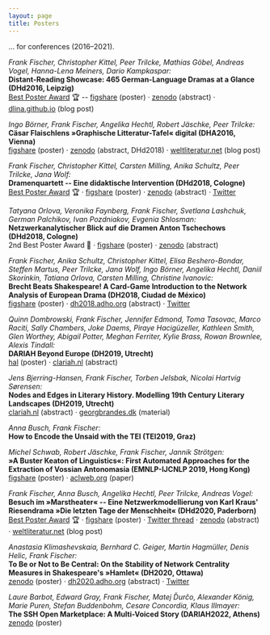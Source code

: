 ```yaml
---
layout: page
title: Posters
---
```


… for conferences (2016–2021).

*Frank Fischer, Christopher Kittel, Peer Trilcke, Mathias Göbel, Andreas
Vogel, Hanna-Lena Meiners, Dario Kampkaspar:*\
**Distant-Reading Showcase: 465 German-Language Dramas at a Glance
(DHd2016, Leipzig)**\
[Best Poster Award](http://dig-hum.de/gewinner-des-posterawards-2016) 🏆
-- [figshare](https://doi.org/10.6084/m9.figshare.3101203) (poster) ·
[zenodo](https://doi.org/10.5281/zenodo.4645054) (abstract) ·
[dlina.github.io](https://dlina.github.io/Distant-Reading-Showcase-Poster-DHd2016-Leipzig/)
(blog post)

*Ingo Börner, Frank Fischer, Angelika Hechtl, Robert Jäschke, Peer
Trilcke:*\
**Cäsar Flaischlens »Graphische Litteratur-Tafel« digital (DHA2016,
Vienna)**\
[figshare](https://doi.org/10.15131/shef.data.4772182) (poster) ·
[zenodo](https://doi.org/10.5281/zenodo.4622336) (abstract, DHd2018) ·
[weltliteratur.net](https://weltliteratur.net/A-Giant-1890-Flowchart-of-Foreign-Influences-on-German-Literature/)
(blog post)

*Frank Fischer, Christopher Kittel, Carsten Milling, Anika Schultz, Peer
Trilcke, Jana Wolf:*\
**Dramenquartett -- Eine didaktische Intervention (DHd2018, Cologne)**\
[Best Poster
Award](https://texperimentales.hypotheses.org/2462#Preisverleihung) 🏆 ·
[figshare](https://doi.org/10.6084/m9.figshare.5926363) (poster) ·
[zenodo](https://doi.org/10.5281/zenodo.4622597) (abstract) ·
[Twitter](https://twitter.com/umblaetterer/status/969219085585313792)

*Tatyana Orlova, Veronika Faynberg, Frank Fischer, Svetlana Lashchuk,
German Palchikov, Ivan Pozdniakov, Evgenia Shlosman:*\
**Netzwerkanalytischer Blick auf die Dramen Anton Tschechows (DHd2018,
Cologne)**\
2nd Best Poster Award 🥈 ·
[figshare](https://doi.org/10.5281/zenodo.4622374) (poster) ·
[zenodo](https://doi.org/10.5281/zenodo.4622597) (abstract)

*Frank Fischer, Anika Schultz, Christopher Kittel, Elisa Beshero-Bondar,
Steffen Martus, Peer Trilcke, Jana Wolf, Ingo Börner, Angelika Hechtl,
Daniil Skorinkin, Tatiana Orlova, Carsten Milling, Christine Ivanovic:*\
**Brecht Beats Shakespeare! A Card-Game Introduction to the Network
Analysis of European Drama (DH2018, Ciudad de México)**\
[figshare](https://doi.org/10.6084/m9.figshare.6667424) (poster) ·
[dh2018.adho.org](https://dh2018.adho.org/?p=9465) (abstract) ·
[Twitter](https://twitter.com/umblaetterer/status/1012048790730223621)

*Quinn Dombrowski, Frank Fischer, Jennifer Edmond, Toma Tasovac, Marco
Raciti, Sally Chambers, Joke Daems, Piraye Hacigüzeller, Kathleen Smith,
Glen Worthey, Abigail Potter, Meghan Ferriter, Kylie Brass, Rowan
Brownlee, Alexis Tindall:*\
**DARIAH Beyond Europe (DH2019, Utrecht)**\
[hal](https://hal.archives-ouvertes.fr/hal-02317079) (poster) ·
[clariah.nl](https://dev.clariah.nl/files/dh2019/boa/1029.html)
(abstract)

*Jens Bjerring-Hansen, Frank Fischer, Torben Jelsbak, Nicolai Hartvig
Sørensen:*\
**Nodes and Edges in Literary History. Modelling 19th Century Literary
Landscapes (DH2019, Utrecht)**\
[clariah.nl](https://dev.clariah.nl/files/dh2019/boa/0771.html)
(abstract) ·
[georgbrandes.dk](https://georgbrandes.dk/research/3explorations/bjerring-hansen_BrandesNetworks_res_3explorations_en.html)
(material)

*Anna Busch, Frank Fischer:*\
**How to Encode the Unsaid with the TEI (TEI2019, Graz)**

*Michel Schwab, Robert Jäschke, Frank Fischer, Jannik Strötgen:*\
**»A Buster Keaton of Linguistics«: First Automated Approaches for the
Extraction of Vossian Antonomasia (EMNLP-IJCNLP 2019, Hong Kong)**\
[figshare](https://doi.org/10.6084/m9.figshare.10069886) (poster) ·
[aclweb.org](https://www.aclweb.org/anthology/D19-1647.pdf) (paper)

*Frank Fischer, Anna Busch, Angelika Hechtl, Peer Trilcke, Andreas
Vogel:*\
**Besuch im »Marstheater« -- Eine Netzwerkmodellierung von Karl Kraus'
Riesendrama »Die letzten Tage der Menschheit« (DHd2020, Paderborn)**\
[Best Poster Award](https://dig-hum.de/dhd-awards) 🏆 ·
[figshare](https://doi.org/10.6084/m9.figshare.11917902) (poster) ·
[Twitter
thread](https://twitter.com/umblaetterer/status/1235556225128886277) ·
[zenodo](https://doi.org/10.5281/zenodo.4621760)
(abstract) ·
[weltliteratur.net](https://weltliteratur.net/theatre-on-mars/) (blog
post)

*Anastasia Klimashevskaia, Bernhard C. Geiger, Martin Hagmüller, Denis
Helic, Frank Fischer:*\
**To Be or Not to Be Central: On the Stability of Network Centrality
Measures in Shakespeare's »Hamlet« (DH2020, Ottawa)**\
[zenodo](https://doi.org/10.5281/zenodo.3989291) (poster) ·
[dh2020.adho.org](https://dh2020.adho.org/wp-content/uploads/2020/07/224_TobeornottobecentralOntheStabilityofNetworkCentralityMeasuresinShakespearesHamlet.html)
(abstract) ·
[Twitter](https://twitter.com/umblaetterer/status/1295669801826885632)

*Laure Barbot, Edward Gray, Frank Fischer, Matej Ďurčo, Alexander König,
Marie Puren, Stefan Buddenbohm, Cesare Concordia, Klaus Illmayer:*\
**The SSH Open Marketplace: A Multi-Voiced Story (DARIAH2022, Athens)**\
[zenodo](https://doi.org/10.5281/zenodo.6580303) (poster)
